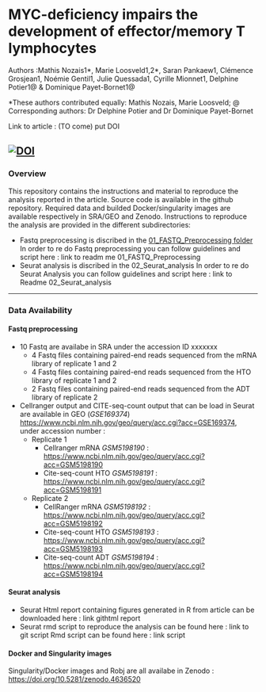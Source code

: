 # MYC-deficiency impairs the development of effector/memory T lymphocytes

Authors :Mathis Nozais1\*, Marie Loosveld1,2\*, Saran Pankaew1, Clémence Grosjean1, Noémie Gentil1, Julie Quessada1, Cyrille Mionnet1, Delphine Potier1@ & Dominique Payet-Bornet1@

*These authors contributed equally: Mathis Nozais, Marie Loosveld; @ Corresponding authors: Dr Delphine Potier and Dr Dominique Payet-Bornet

Link to article : (TO come) put DOI

[![DOI](https://zenodo.org/badge/DOI/10.5281/zenodo.4636520.svg)](https://doi.org/10.5281/zenodo.4636520)
---

### Overview
This repository contains the instructions and material to reproduce the analysis reported in the article. Source code is available in the github repository. Required data and builded Docker/singularity images are available respectively in SRA/GEO and Zenodo. Instructions to reproduce the analysis are provided in the different subdirectories:

- Fastq preprocessing is discribed in the [01_FASTQ_Preprocessing folder](01_FASTQ_Preprocessing/README.md)
In order to re do Fastq preprocessing you can follow guidelines and script here : link to readm me 01_FASTQ_Preprocessing
- Seurat analysis is discribed in the 02_Seurat_analysis
In order to re do Seurat Analysis you can follow guidelines and script here : link to Readme 02_Seurat_analysis

---

### Data Availability
#### Fastq preprocessing
- 10 Fastq are availabe in SRA under the accession ID xxxxxxx
  - 4 Fastq files containing paired-end reads sequenced from the mRNA library of replicate 1 and 2
  - 4 Fastq files containing paired-end reads sequenced from the HTO library of replicate 1 and 2
  - 2 Fastq files containing paired-end reads sequenced from the ADT library of replicate 2
- Cellranger output and CITE-seq-count output that can be load in Seurat are available in GEO (*GSE169374*) https://www.ncbi.nlm.nih.gov/geo/query/acc.cgi?acc=GSE169374, under accession number :
  - Replicate 1
    - Cellranger mRNA *GSM5198190* : https://www.ncbi.nlm.nih.gov/geo/query/acc.cgi?acc=GSM5198190
    - Cite-seq-count HTO *GSM5198191* : https://www.ncbi.nlm.nih.gov/geo/query/acc.cgi?acc=GSM5198191
  - Replicate 2
    - CellRanger mRNA *GSM5198192* : https://www.ncbi.nlm.nih.gov/geo/query/acc.cgi?acc=GSM5198192
    - Cite-seq-count HTO *GSM5198193*	: https://www.ncbi.nlm.nih.gov/geo/query/acc.cgi?acc=GSM5198193
    - Cite-seq-count ADT *GSM5198194*	: https://www.ncbi.nlm.nih.gov/geo/query/acc.cgi?acc=GSM5198194


#### Seurat analysis
- Seurat Html report containing figures generated in R from article can be downloaded here : link githtml report
- Seurat rmd script to reproduce the analysis can be found here : link to git script
Rmd script can be found here : link script


#### Docker and Singularity images
Singularity/Docker images and Robj are all availabe in Zenodo : https://doi.org/10.5281/zenodo.4636520
